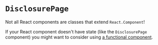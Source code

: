 # `DisclosurePage`

Not all React components are classes that extend `React.Component`!

If your React component doesn't have state (like the `DisclosurePage` component) you might want to consider using [a functional component](https://reactjs.org/docs/components-and-props.html#functional-and-class-components).
